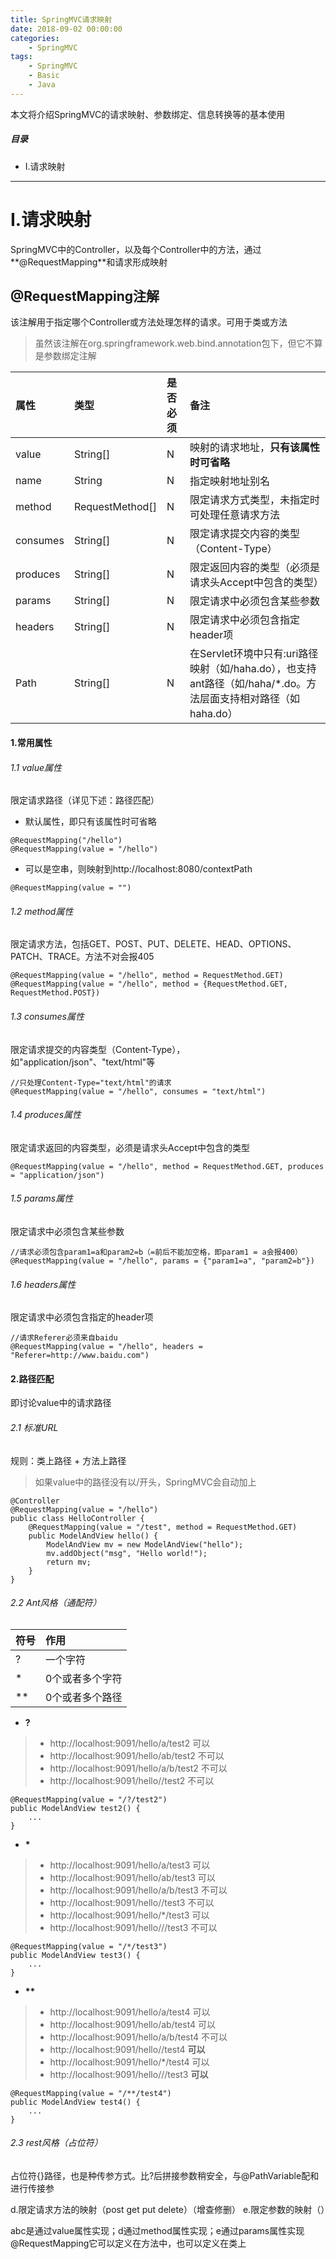 ```yaml
---
title: SpringMVC请求映射
date: 2018-09-02 00:00:00
categories:
    - SpringMVC
tags:
    - SpringMVC
    - Basic
    - Java
---
```


本文将介绍SpringMVC的请求映射、参数绑定、信息转换等的基本使用

<!-- more -->

##### 目录
+ I.请求映射

---

# I.请求映射

SpringMVC中的Controller，以及每个Controller中的方法，通过**@RequestMapping**和请求形成映射

## @RequestMapping注解

该注解用于指定哪个Controller或方法处理怎样的请求。可用于类或方法

> 虽然该注解在org.springframework.web.bind.annotation包下，但它不算是参数绑定注解

|属性|类型|是否必须|备注|
|:---|:---|:----|:---|
|value|String[]|N|映射的请求地址，**只有该属性时可省略**|
|name|String|N|指定映射地址别名|
|method|RequestMethod[]|N|限定请求方式类型，未指定时可处理任意请求方法|
|consumes|String[]|N|限定请求提交内容的类型（Content-Type）|
|produces|String[]|N|限定返回内容的类型（必须是请求头Accept中包含的类型）|
|params|String[]|N|限定请求中必须包含某些参数|
|headers|String[]|N|限定请求中必须包含指定header项|
|Path|String[]|N|在Servlet环境中只有:uri路径映射（如/haha.do），也支持ant路径（如/haha/*.do。方法层面支持相对路径（如haha.do）|

#### 1.常用属性

###### 1.1 value属性

限定请求路径（详见下述：路径匹配）

- 默认属性，即只有该属性时可省略

```
@RequestMapping("/hello")
@RequestMapping(value = "/hello")
```

- 可以是空串，则映射到http://localhost:8080/contextPath

```
@RequestMapping(value = "")
```

###### 1.2 method属性

限定请求方法，包括GET、POST、PUT、DELETE、HEAD、OPTIONS、PATCH、TRACE。方法不对会报405

```
@RequestMapping(value = "/hello", method = RequestMethod.GET)
@RequestMapping(value = "/hello", method = {RequestMethod.GET, RequestMethod.POST})
```

###### 1.3 consumes属性

限定请求提交的内容类型（Content-Type），如"application/json"、"text/html"等

```
//只处理Content-Type="text/html"的请求
@RequestMapping(value = "/hello", consumes = "text/html")
```

###### 1.4 produces属性

限定请求返回的内容类型，必须是请求头Accept中包含的类型

```
@RequestMapping(value = "/hello", method = RequestMethod.GET, produces = "application/json")
```

###### 1.5 params属性

限定请求中必须包含某些参数

```
//请求必须包含param1=a和param2=b（=前后不能加空格，即param1 = a会报400）
@RequestMapping(value = "/hello", params = {"param1=a", "param2=b"})
```

###### 1.6 headers属性

限定请求中必须包含指定的header项

```
//请求Referer必须来自baidu
@RequestMapping(value = "/hello", headers = "Referer=http://www.baidu.com")
```

#### 2.路径匹配

即讨论value中的请求路径

###### 2.1 标准URL

规则：类上路径 + 方法上路径

> 如果value中的路径没有以/开头，SpringMVC会自动加上

```
@Controller
@RequestMapping(value = "/hello")
public class HelloController {
    @RequestMapping(value = "/test", method = RequestMethod.GET)
    public ModelAndView hello() {
        ModelAndView mv = new ModelAndView("hello");
        mv.addObject("msg", "Hello world!");
        return mv;
    }
}
```

###### 2.2 Ant风格（通配符）

|符号|作用|
|:-|:--------|
|?|一个字符|
|*|0个或者多个字符|
|**|0个或者多个路径|

- **?**

> - http://localhost:9091/hello/a/test2 可以
> - http://localhost:9091/hello/ab/test2 不可以
> - http://localhost:9091/hello/a/b/test2 不可以
> - http://localhost:9091/hello//test2 不可以

```
@RequestMapping(value = "/?/test2")
public ModelAndView test2() {
    ...
}
```

- **\***

> - http://localhost:9091/hello/a/test3 可以
> - http://localhost:9091/hello/ab/test3 可以
> - http://localhost:9091/hello/a/b/test3 不可以
> - http://localhost:9091/hello//test3 不可以
> - http://localhost:9091/hello/*/test3 可以
> - http://localhost:9091/hello///test3 不可以

```
@RequestMapping(value = "/*/test3")
public ModelAndView test3() {
    ...
}
```

- **\*\***

> - http://localhost:9091/hello/a/test4 可以
> - http://localhost:9091/hello/ab/test4 可以
> - http://localhost:9091/hello/a/b/test4 不可以
> - http://localhost:9091/hello//test4 **可以**
> - http://localhost:9091/hello/*/test4 可以
> - http://localhost:9091/hello///test3 **可以**

```
@RequestMapping(value = "/**/test4")
public ModelAndView test4() {
    ...
}
```

###### 2.3 rest风格（占位符）

占位符{}路径，也是种传参方式。比?后拼接参数稍安全，与@PathVariable配和进行传接参



d.限定请求方法的映射（post get put delete）（增查修删）
e.限定参数的映射（）

abc是通过value属性实现；d通过method属性实现；e通过params属性实现
@RequestMapping它可以定义在方法中，也可以定义在类上
